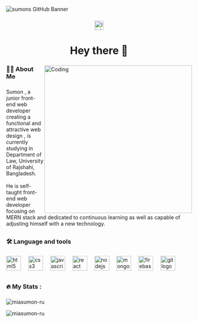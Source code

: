 ![sumons GitHub Banner](https://i.postimg.cc/LXL6TMp5/banner-Linked-In-Github.png)

###

<div align="center"> 
  <a href="https://www.linkedin.com/in/miasumon/" target="_blank">
  <img src="https://img.shields.io/static/v1?message=LinkedIn&logo=linkedin&label=&color=0077B5&logoColor=white&labelColor=&style=for-the-badge" height="25" alt="linkedin logo"  />
  </a>
</div>

###

<h1 align="center">Hey there 👋</h1>



###

<img align="right" alt="Coding" width="400" src="https://camo.githubusercontent.com/7de37139d0b4c1ce40865e799b446c0e963a3dd8fb68d239707237c40604fa3d/68747470733a2f2f63646e2e6472696262626c652e636f6d2f75736572732f3733303730332f73637265656e73686f74732f363538313234332f6176656e746f2e676966"/>

<h3 align="left">👩‍💻  About Me </h3>

###

<p align="left">Sumon , a junior front-end web developer creating a functional and attractive web design , is currently studying in Department of Law, University of Rajshahi, Bangladesh. <br><br>He is self-taught front-end web developer focusing on MERN stack and dedicated to continuous learning as well as capable of adjusting himself with a new technology.</p>

##


<h3 align="left">🛠 Language and tools</h3>

###


<div align="left">
  <img src="https://cdn.jsdelivr.net/gh/devicons/devicon/icons/html5/html5-original.svg" height="40" alt="html5 logo"  />
  <img width="12" />
  <img src="https://cdn.jsdelivr.net/gh/devicons/devicon/icons/css3/css3-original.svg" height="40" alt="css3 logo"  />
  <img width="12" />
  <img src="https://cdn.jsdelivr.net/gh/devicons/devicon/icons/javascript/javascript-original.svg" height="40" alt="javascript logo"  />
  <img width="12" />
  <img src="https://cdn.jsdelivr.net/gh/devicons/devicon/icons/react/react-original.svg" height="40" alt="react logo"  />
  <img width="12" />
  <img src="https://cdn.jsdelivr.net/gh/devicons/devicon/icons/nodejs/nodejs-original.svg" height="40" alt="nodejs logo"  />
  <img width="12" />
  <img src="https://cdn.jsdelivr.net/gh/devicons/devicon/icons/mongodb/mongodb-original.svg" height="40" alt="mongodb logo"  />
  <img width="12" />
  <img src="https://cdn.jsdelivr.net/gh/devicons/devicon/icons/firebase/firebase-plain.svg" height="40" alt="firebase logo"  />
  <img width="12" />
  <img src="https://cdn.jsdelivr.net/gh/devicons/devicon/icons/git/git-original.svg" height="40" alt="git logo"  />
</div>

##

<h3 align="left">🔥   My Stats : </h3>

###

 <p><img align="center" src="https://github-readme-stats.vercel.app/api/top-langs?username=miasumon-ru&show_icons=true&locale=en&layout=compact" alt="miasumon-ru" /></p>

<p><img align="center" src="https://github-readme-streak-stats.herokuapp.com/?user=miasumon-ru&" alt="miasumon-ru" /></p>

